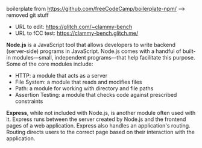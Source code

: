 boilerplate from https://github.com/freeCodeCamp/boilerplate-npm/
--> removed git stuff

- URL to edit: https://glitch.com/~clammy-bench
- URL to fCC test: https://clammy-bench.glitch.me/

**Node.js** is a JavaScript tool that allows developers to write backend (server-side) programs in JavaScript. Node.js comes with a handful of built-in modules—small, independent programs—that help facilitate this purpose. Some of the core modules include:

- HTTP: a module that acts as a server
- File System: a module that reads and modifies files
- Path: a module for working with directory and file paths
- Assertion Testing: a module that checks code against prescribed constraints

**Express**, while not included with Node.js, is another module often used with it. Express runs between the server created by Node.js and the frontend pages of a web application. Express also handles an application's routing. Routing directs users to the correct page based on their interaction with the application.
